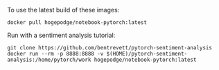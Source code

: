 To use the latest build of these images:

```docker pull hogepodge/pytorch:latest
docker pull hogepodge/notebook-pytorch:latest
```
Run with a sentiment analysis tutorial:
```
git clone https://github.com/bentrevett/pytorch-sentiment-analysis
docker run --rm -p 8888:8888 -v $(HOME)/pytorch-sentiment-analysis:/home/pytorch/work hogepodge/notebook-pytorch:latest
```
